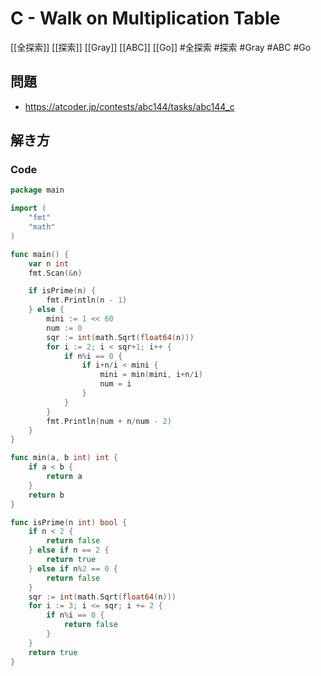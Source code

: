 # C - Walk on Multiplication Table
[[全探索]] [[探索]] [[Gray]] [[ABC]] [[Go]]
#全探索 #探索 #Gray #ABC #Go 

## 問題
- https://atcoder.jp/contests/abc144/tasks/abc144_c

## 解き方
### Code
```go
package main

import (
	"fmt"
	"math"
)

func main() {
	var n int
	fmt.Scan(&n)

	if isPrime(n) {
		fmt.Println(n - 1)
	} else {
		mini := 1 << 60
		num := 0
		sqr := int(math.Sqrt(float64(n)))
		for i := 2; i < sqr+1; i++ {
			if n%i == 0 {
				if i+n/i < mini {
					mini = min(mini, i+n/i)
					num = i
				}
			}
		}
		fmt.Println(num + n/num - 2)
	}
}

func min(a, b int) int {
	if a < b {
		return a
	}
	return b
}

func isPrime(n int) bool {
	if n < 2 {
		return false
	} else if n == 2 {
		return true
	} else if n%2 == 0 {
		return false
	}
	sqr := int(math.Sqrt(float64(n)))
	for i := 3; i <= sqr; i += 2 {
		if n%i == 0 {
			return false
		}
	}
	return true
}
```